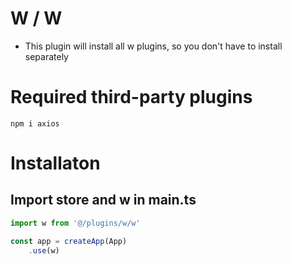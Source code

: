 # W / W
- This plugin will install all w plugins, so you don't have to install separately
# Required third-party plugins
`npm i axios`

# Installaton

## Import store and w in main.ts
```javascript
import w from '@/plugins/w/w'

const app = createApp(App)
	.use(w)
```